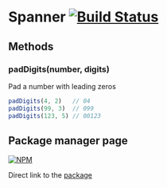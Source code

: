 # Spanner [![Build Status](https://travis-ci.org/andreychizh/node-spanner.svg)](https://travis-ci.org/andreychizh/node-spanner)

## Methods

### padDigits(number, digits)

Pad a number with leading zeros

```js
padDigits(4, 2)   // 04
padDigits(99, 3)  // 099
padDigits(123, 5) // 00123
```

## Package manager page

[![NPM](https://nodei.co/npm/spanner.png?downloads=true&downloadRank=true&stars=true)](https://nodei.co/npm/spanner/)

Direct link to the [package]

[package]: https://npmjs.org/package/spanner
